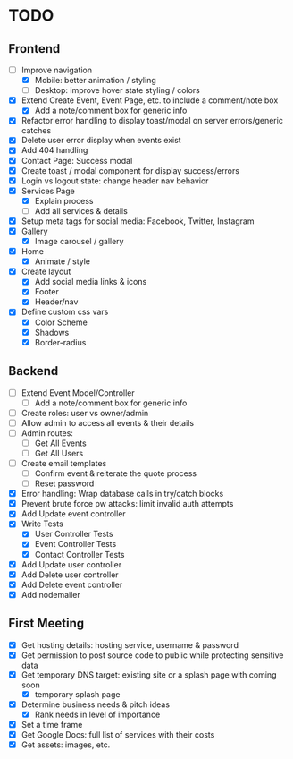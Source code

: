 # TODO

## Frontend

- [ ] Improve navigation
  - [x] Mobile: better animation / styling
  - [ ] Desktop: improve hover state styling / colors
- [x] Extend Create Event, Event Page, etc. to include a comment/note box
  - [x] Add a note/comment box for generic info
- [x] Refactor error handling to display toast/modal on server errors/generic catches
- [x] Delete user error display when events exist
- [x] Add 404 handling
- [x] Contact Page: Success modal
- [x] Create toast / modal component for display success/errors
- [x] Login vs logout state: change header nav behavior
- [x] Services Page
  - [x] Explain process
  - [ ] Add all services & details
- [x] Setup meta tags for social media: Facebook, Twitter, Instagram
- [x] Gallery
  - [x] Image carousel / gallery
- [x] Home
  - [x] Animate / style
- [x] Create layout
  - [x] Add social media links & icons
  - [x] Footer
  - [x] Header/nav
- [x] Define custom css vars
  - [x] Color Scheme
  - [x] Shadows
  - [x] Border-radius

## Backend

- [ ] Extend Event Model/Controller
  - [ ] Add a note/comment box for generic info
- [ ] Create roles: user vs owner/admin
- [ ] Allow admin to access all events & their details
- [ ] Admin routes:
  - [ ] Get All Events
  - [ ] Get All Users
- [ ] Create email templates
  - [ ] Confirm event & reiterate the quote process
  - [ ] Reset password
- [x] Error handling: Wrap database calls in try/catch blocks
- [x] Prevent brute force pw attacks: limit invalid auth attempts
- [x] Add Update event controller
- [x] Write Tests
  - [x] User Controller Tests
  - [x] Event Controller Tests
  - [x] Contact Controller Tests
- [x] Add Update user controller
- [x] Add Delete user controller
- [x] Add Delete event controller
- [x] Add nodemailer

## First Meeting

- [x] Get hosting details: hosting service, username & password
- [x] Get permission to post source code to public while protecting sensitive data
- [x] Get temporary DNS target: existing site or a splash page with coming soon
  - [x] temporary splash page
- [x] Determine business needs & pitch ideas
  - [x] Rank needs in level of importance
- [x] Set a time frame
- [x] Get Google Docs: full list of services with their costs
- [x] Get assets: images, etc.

